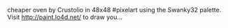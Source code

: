 cheaper oven by Crustolio in 48x48 #pixelart using the Swanky32 palette. Visit http://paint.lo4d.net/ to draw you… 
